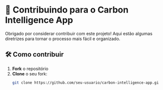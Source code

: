 # 🧩 Contribuindo para o Carbon Intelligence App

Obrigado por considerar contribuir com este projeto! Aqui estão algumas diretrizes para tornar o processo mais fácil e organizado.

## 🛠️ Como contribuir

1. **Fork** o repositório
2. **Clone** o seu fork:
   ```bash
   git clone https://github.com/seu-usuario/carbon-intelligence-app.git
